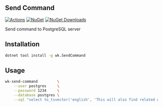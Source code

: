 ## Send Command

[![Actions](https://github.com/wk-j/send-command/workflows/NuGet/badge.svg)](https://github.com/wk-j/send-command/actions)
[![NuGet](https://img.shields.io/nuget/v/wk.SendCommand.svg)](https://www.nuget.org/packages/wk.SendCommand)
[![NuGet Downloads](https://img.shields.io/nuget/dt/wk.SendCommand.svg)](https://www.nuget.org/packages/wk.SendCommand)

Send command to PostgreSQL server

## Installation

```bash
dotnet tool install -g wk.SendCommand
```

## Usage

```bash
wk-send-command         \
    --user postgres     \
    --password 1234     \
    --database postgres \
    --sql "select to_tsvector('english', 'This will also find related word such ') @@ to_tsquery('english', 'words')"
```